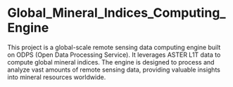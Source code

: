 # Global_Mineral_Indices_Computing_Engine
This project is a global-scale remote sensing data computing engine built on ODPS (Open Data Processing Service). It leverages ASTER L1T data to compute global mineral indices. The engine is designed to process and analyze vast amounts of remote sensing data, providing valuable insights into mineral resources worldwide.